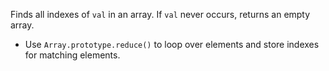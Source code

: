 Finds all indexes of `val` in an array.
If `val` never occurs, returns an empty array.

- Use `Array.prototype.reduce()` to loop over elements and store indexes for matching elements.